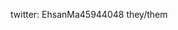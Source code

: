 twitter: EhsanMa45944048
they/them

<!---
ehsan9ma/ehsan9ma is a ✨ special ✨ repository because its `README.md` (this file) appears on your GitHub profile.
You can click the Preview link to take a look at your changes.
--->
